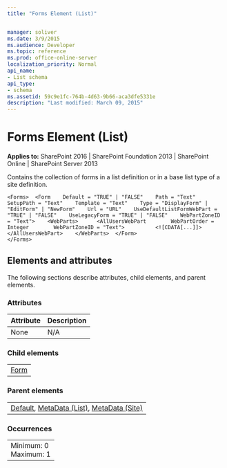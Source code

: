 ```yaml
---
title: "Forms Element (List)"


manager: soliver
ms.date: 3/9/2015
ms.audience: Developer
ms.topic: reference
ms.prod: office-online-server
localization_priority: Normal
api_name:
- List schema
api_type:
- schema
ms.assetid: 59c9e1fc-764b-4d63-9b66-aca3dfe5331e
description: "Last modified: March 09, 2015"
---
```


# Forms Element (List)

 
  
 **Applies to:** SharePoint 2016 | SharePoint Foundation 2013 | SharePoint Online | SharePoint Server 2013
  
Contains the collection of forms in a list definition or in a base list type of a site definition.
  
```
<Forms>  <Form    Default = "TRUE" | "FALSE"    Path = "Text"    SetupPath = "Text"    Template = "Text"    Type = "DisplayForm" | "EditForm" | "NewForm"    Url = "URL"    UseDefaultListFormWebPart = "TRUE" | "FALSE"    UseLegacyForm = "TRUE" | "FALSE"    WebPartZoneID = "Text">    <WebParts>      <AllUsersWebPart        WebPartOrder = Integer        WebPartZoneID = "Text">          <![CDATA[...]]>      </AllUsersWebPart>    </WebParts>  </Form>
</Forms>
```

## Elements and attributes

The following sections describe attributes, child elements, and parent elements.

### Attributes

|**Attribute**|**Description**|
|:-----|:-----|
|None  <br/> |N/A  <br/> |
   
### Child elements

||
|:-----|
|[Form](form-element-list.md)|
   
### Parent elements

||
|:-----|
|[Default](default-element-listfield.md), [MetaData (List)](metadata-element-list.md), [MetaData (Site)](../../collaborative-application-markup-language-caml-schemas/site-schema/metadata-element-site.md)|
   
### Occurrences

||
|:-----|
|Minimum: 0  <br/> Maximum: 1  <br/> |
   

